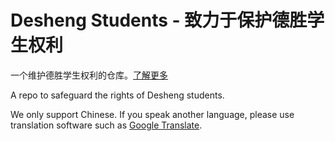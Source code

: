 # Desheng Students - 致力于保护德胜学生权利

一个维护德胜学生权利的仓库。[了解更多](index.md)

A repo to safeguard the rights of Desheng students. 

We only support Chinese. If you speak another language, please use translation software such as [Google Translate](https://translate.google.com/).